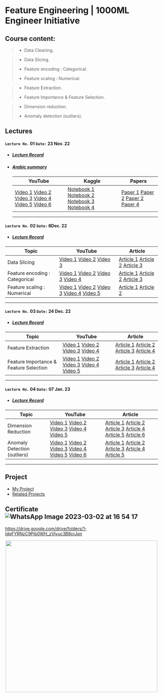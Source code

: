 # Feature Engineering | 1000ML Engineer Initiative 

## Course content:
> - Data Cleaning.

>- Data Slicing.
>
>- Feature encoding : Categorical.
>
>- Feature scaling : Numerical.

>- Feature Extraction.
>
>- Feature Importance & Feature Selection.

>- Dimension reduction.
>
>- Anomaly detection (outliers).

## Lectures

####   `Lecture No.` 01  `Date:` 23 Nov. 22 

- ##### [Lecture Record](https://www.youtube.com/watch?v=IJuoeOj1HFg&list=PL6-3IRz2XF5WAfo7GdSQdLWwEscdyYCVM)

- ##### [Arabic summary](https://github.com/AhmedUZaki/Feature-Engineering-1000ML/blob/main/%D8%AA%D9%84%D8%AE%D9%8A%D8%B5%20%D8%B9%D8%B1%D8%A8%D9%8A%20%D9%84%D9%84%D9%85%D8%AD%D8%A7%D8%B6%D8%B1%D8%A7%D8%AA/%D9%85%D9%84%D8%AE%D8%B5%20%D9%85%D8%AD%D8%A7%D8%B6%D8%B1%D8%A7%D8%AA%20%D9%87%D9%86%D8%AF%D8%B3%D8%A9%20%D8%A7%D9%84%D8%B9%D9%86%D8%A7%D8%B5%D8%B1%20%D8%A7%D9%84%D8%AF%D9%81%D8%B9%D8%A9%20%D8%A7%D9%84%D8%AB%D8%A7%D9%86%D9%8A%D8%A9%20-%20%D9%85%D8%AD%D8%A7%D8%B6%D8%B1%D8%A9%20%D8%B1%D9%82%D9%85%20(1).pdf)

  | YouTube                                                      | Kaggle                                                       | Papers                                                       |
  | ------------------------------------------------------------ | ------------------------------------------------------------ | ------------------------------------------------------------ |
  | [Video 1](https://www.youtube.com/watch?v=awTU_lDQDYw) [Video 2](https://www.youtube.com/watch?v=S2Fqk1icPFs) [Video 3](https://www.youtube.com/watch?v=IxxGqoOksJ4) [Video 4](https://www.youtube.com/watch?v=vPaXbA_xQFQ) [Video 5](https://www.youtube.com/watch?v=_6a1AZ8R7cI) [Video 6](https://www.youtube.com/watch?v=T18rp49owgM) | [Notebook 1](https://www.kaggle.com/code/rtatman/data-cleaning-challenge-handling-missing-values) [Notebook 2](https://www.kaggle.com/code/rtatman/data-cleaning-challenge-scale-and-normalize-data) [Notebook 3](https://www.kaggle.com/code/chadalee/olympics-data-cleaning-exploration-prediction) [Notebook 4](https://www.kaggle.com/code/milankalkenings/comprehensive-tutorial-data-cleaning) | [Paper 1](https://github.com/AhmedUZaki/Feature-Engineering-1000ML/blob/main/Papers/Lecture%2001/01%20data-cleaning-IEEE.pdf) [Paper 2](https://github.com/AhmedUZaki/Feature-Engineering-1000ML/blob/main/Papers/Lecture%2001/02%20Hellerstein_2008.pdf) [Paper 2](https://github.com/AhmedUZaki/Feature-Engineering-1000ML/blob/main/Papers/Lecture%2001/03%20Ganti_Ch1.pdf) [Paper 4](https://github.com/AhmedUZaki/Feature-Engineering-1000ML/blob/main/Papers/Lecture%2001/04%20data_cleaning_2010.pdf) |

  ---

####   `Lecture No.` 02  `Date:` 8Dec. 22 

- ##### [Lecture Record](https://www.youtube.com/watch?v=W_X441-YB6E&list=PL6-3IRz2XF5WAfo7GdSQdLWwEscdyYCVM&index=2)

| Topic                          | YouTube                                                      | Article                                                      |
| ------------------------------ | ------------------------------------------------------------ | ------------------------------------------------------------ |
| Data Slicing                   | [Video 1](https://www.youtube.com/watch?v=htyWDxKVttE) [Video 2](https://www.youtube.com/watch?v=ni9ng4Jy3Z8) [Video 3](https://www.youtube.com/watch?v=Sz_iXvh25Ew) | [Article 1](https://www.activestate.com/resources/quick-reads/how-to-slice-a-dataframe-in-pandas/) [Article 2](https://datacarpentry.org/python-ecology-lesson/03-index-slice-subset/index.html) [Article 3](https://www.journaldev.com/55406/data-filtering-in-python-pandas) |
| Feature encoding : Categorical | [Video 1](https://www.youtube.com/watch?v=irHhDMbw3xo) [Video 2](https://www.youtube.com/watch?v=WXHLLO4FnZs) [Video 3](https://www.youtube.com/watch?v=Guis2MvnJfU) [Video 4](https://www.youtube.com/watch?v=u5R2G_fR6sc ) | [Article 1](https://analyticsindiamag.com/a-complete-guide-to-categorical-data-encoding) [Article 2](https://www.analyticsvidhya.com/blog/2020/08/types-of-categorical-data-encoding/) [Article 3](https://www.geeksforgeeks.org/feature-encoding-techniques-machine-learning/) |
| Feature scaling : Numerical    | [Video 1](https://www.youtube.com/watch?v=31_JLKI8xPQ) [Video 2](https://www.youtube.com/watch?v=Dch6J3HzIOw) [Video 3](https://www.youtube.com/watch?v=4RmXXNxAves) [Video 4](https://www.youtube.com/watch?v=wFuBUbfixzU) [Video 5](https://www.youtube.com/watch?v=ZddUwo4R5ug) | [Article 1](https://www.analyticsvidhya.com/blog/2020/04/feature-scaling-machine-learning-normalization-standardization/) [Article 2](https://www.geeksforgeeks.org/ml-feature-scaling-part-2/) |

---

####   `Lecture No.` 03  `Date:` 24 Dec. 22 

- ##### [Lecture Record](https://www.youtube.com/watch?v=RLkUwTAN87E&list=PL6-3IRz2XF5WAfo7GdSQdLWwEscdyYCVM&index=3)

| Topic                                  | YouTube                                                      | Article                                                      |
| -------------------------------------- | ------------------------------------------------------------ | ------------------------------------------------------------ |
| Feature Extraction                     | [Video 1](https://www.youtube.com/watch?v=pr5LXi4U10c&t=0s) [Video 2](https://www.youtube.com/watch?v=JviZB2d64KU&t=0s) [Video 3](https://www.youtube.com/watch?v=y_X4hXjTFNQ&t=0s) [Video 4](https://www.youtube.com/watch?v=YNrMdZtxRmQ&t=0s) | [Article 1](https://www.youtube.com/redirect?event=video_description&redir_token=QUFFLUhqa3FUMmhlSjJWS1dzdlA5R3pIM2pKX0pjX3lrUXxBQ3Jtc0tuc2czeGhqZGg4YWhPQmRsRHFPV2RGU09QWUtCQkx2OHYybmhPWENWQlBnREZIa1pCcmtFc2M2dUhJSmhWMUsxTF9jcm9ERWZxMEhVdWlhcDlBcGh2MXR4dFZ3a0hFUmdxSW5GUFlhc2RIdUQwcXJzcw&q=https%3A%2F%2Fdeepai.org%2Fmachine-learning-glossary-and-terms%2Ffeature-extraction&v=RLkUwTAN87E) [Article 2](https://www.youtube.com/redirect?event=video_description&redir_token=QUFFLUhqbVZlbnB4bTRMSU1oUFpSbFZINjdTaWU3bUs5d3xBQ3Jtc0tsNm03NmxpRmxWbmpxZHR0TThWVmRiaWE3UHNldmhhbldrMnVmQU5NamFfRUJOWW5uQWlPdGpwUVBINWJHdW1fQkZfbXlVOExDOU5tdTRHbVpCNHZPNjdURGY3MU1pTXEwZ0M3dWhxSUpVdnJjaEJKYw&q=https%3A%2F%2Fwww.analyticsvidhya.com%2Fblog%2F2021%2F04%2Fguide-for-feature-extraction-techniques%2F&v=RLkUwTAN87E) [Article 3](https://www.youtube.com/redirect?event=video_description&redir_token=QUFFLUhqbUpJenM0YVpnWS1UZ2tVY1QtWVdyOHRMWkZ0d3xBQ3Jtc0tscVl6eExQOHhBZzBKSWRSNHJPMHZRMXFxZFBEMVpocEVmQTg5cG9uam5OVmQ0V2o4c21OeDFITXNPVFN0VjU3Tk9KakhWa1A3OTJGeWVycGl0dll5aVpqTGxMQVdnOHFVSU5RS29oalpfbWRwOHFpNA&q=https%3A%2F%2Fwww.educative.io%2Fanswers%2Fwhat-is-feature-extraction&v=RLkUwTAN87E) [Article 4](https://www.youtube.com/redirect?event=video_description&redir_token=QUFFLUhqbG96WFJDZUFSbWlBSWh3dDRCTDZ3X1RVNnVpUXxBQ3Jtc0tsYi1hWlI4cUk2WTNpOXctTk9NeWhSRTl3NklDVjczdGpXWURyZ0FNNHBIcTRYbVJmWVNDNDhCd2dTMUpOd21nZlNDZHdLVzRFOXRQdFhXd25QUjRmcVh5enVBVXIyMU1vY0I0eXIzSDFaYWtEQ0Vzaw&q=https%3A%2F%2Fmachinelearningmastery.com%2Ffeature-extraction-on-tabular-data%2F&v=RLkUwTAN87E) |
| Feature Importance & Feature Selection | [Video 1](https://www.youtube.com/watch?v=IhSWvwmpwTU&t=0s) [Video 2](https://www.youtube.com/watch?v=5bHpPQ6_OU4&t=0s) [Video 3](https://www.youtube.com/watch?v=YaKMeAlHgqQ&t=0s) [Video 4](https://www.youtube.com/watch?v=R47JAob1xBY&t=0s) [Video 5](https://www.youtube.com/watch?v=wjKvyk8xStg&t=0s) | [Article 1](https://www.youtube.com/redirect?event=video_description&redir_token=QUFFLUhqbWtBekdXQkdhZnJ0TE1uVEpWSXRjQ1dqM2VuZ3xBQ3Jtc0tsUEptUmtyTFM1S2NXSHA4S19ENXRvbkhLX3lQbU9FQnhGWjRrbld3d0QzRzV6QUd2dDdMc2NlR2k0Qll2WTB1MU54a0FBTFBPaHEwSjlPaHJ3RHlDNmhUd3M0cmxtTFJfbHhGWnlRcHVJUGtSbjltcw&q=https%3A%2F%2Fmachinelearningmastery.com%2Ffeature-selection-with-real-and-categorical-data%2F&v=RLkUwTAN87E) [Article 2](https://www.youtube.com/redirect?event=video_description&redir_token=QUFFLUhqbkJ5TTNlWHpIVkVlUFItNFFkNW9BbGh6NGJzQXxBQ3Jtc0tsR0d2RE1VQUl1dXpweUtqaDEwUGVaWV9NaHZUYlluUzZFZWdRYUVWWS1ZQTZNTEVxMnZ4Vk5Oc2FMSXJQLUtrMTdvYy1kV0UtTzBSak9FSUpMbXdyUy11RnBZT2UtSTdncUt2YlR1bmNja3lEMGFWdw&q=https%3A%2F%2Fwww.datacamp.com%2Ftutorial%2Ffeature-selection-python&v=RLkUwTAN87E) [Article 3](https://www.youtube.com/redirect?event=video_description&redir_token=QUFFLUhqbnA4RlQ5M00wLUo3NW5BZDdXTUZuUU5xaWJ5QXxBQ3Jtc0trUmMyQnJfUkVVcjlPTW5aZzNVWkUzaWZGd1lOQ2ctLWJHaUtLdHpZOUZTUXpOcWFOdGcxOUx5aVBuWl9kWG5iRXFnY05lZmZXLW1icU1EOFdXZ2U1c1o2S2pWQjVHZE54RUVSM2tUMThYbDBfcmpKOA&q=https%3A%2F%2Fwww.analyticsvidhya.com%2Fblog%2F2020%2F10%2Ffeature-selection-techniques-in-machine-learning%2F&v=RLkUwTAN87E) [Article 4](https://www.youtube.com/redirect?event=video_description&redir_token=QUFFLUhqa20yTkZpdGItaVhRc2VfYkdIc0NWWDNaYjV3QXxBQ3Jtc0ttU3RjSDg3T2dRa2ZET2dyNEN2bWl6LW1EZ2t2TGJ3b1lrVkNJTTduWEpGUnlQWGQ0TERCV3B6dmVydlRFaHJOamx1TDdjeGNzdDNXZzNPUkd6VC0wQVJCcHc1T0Vjb21UZmpfMzdUcmxzMDUzX25uUQ&q=https%3A%2F%2Fregenerativetoday.com%2Ffour-popular-feature-selection-methods-for-efficient-machine-learning-in-python%2F&v=RLkUwTAN87E) |

---

####   `Lecture No.` 04  `Date:` 07 Jan. 23 

- ##### [Lecture Record](https://www.youtube.com/watch?v=gOCgm2ftTnI&list=PL6-3IRz2XF5WAfo7GdSQdLWwEscdyYCVM&index=4)

| Topic                        | YouTube                                                      | Article                                                      |
| ---------------------------- | ------------------------------------------------------------ | ------------------------------------------------------------ |
| Dimension Reduction          | [Video 1](https://www.youtube.com/watch?v=i5xFuu3EakM&t=0s) [Video 2](https://www.youtube.com/watch?v=QdBy02ExhGI&t=0s) [Video 3](https://www.youtube.com/watch?v=uKveqmkjXfo&t=0s) [Video 4](https://www.youtube.com/watch?v=ib5ulrK3RyM&t=0s) [Video 5](https://www.youtube.com/watch?v=ib5ulrK3RyM&t=0s) | [Article 1](https://www.youtube.com/redirect?event=video_description&redir_token=QUFFLUhqa3JwdTJjT0ltbjBHMjlQaVVvdGFzLV9BbS1Yd3xBQ3Jtc0tuWERtTzEtS0d4RE5wc0o0OGNBemw4Q3IzTUhPOVVuUGxabENrVFkzV1BFN0hJX01NZHB1MUx5dVVCY1FxTVd2NjNIaUFLQlpGblBybmVzLWF3X0xSYnEtR1JUTEVjWHktRUxieVI4dmdQeFVrTnV2TQ&q=https%3A%2F%2Fmachinelearningmastery.com%2Fdimensionality-reduction-algorithms-with-python%2F&v=gOCgm2ftTnI) [Article 2](https://www.youtube.com/redirect?event=video_description&redir_token=QUFFLUhqbU5OckJXSi16Q2JkemFoUHFDR2FOZlltUzZwUXxBQ3Jtc0tsaEU2d2l2d0hIUWZjN3kyOUczQjRjNjhic2QxTXdaWHc0T1RIb0lOcF9lNW4zblM3b1VPdUg4X2VwZ1VLQjRod3hGM2xrNFpEQWpFbXFVQWt3RDdoRE9MMHFhd3NuaHdoa1pRR3NlZW9HYWNDYnp2MA&q=https%3A%2F%2Ftowardsdatascience.com%2Fdimension-reduction-techniques-with-python-f36ca7009e5c&v=gOCgm2ftTnI) [Article 3](https://www.youtube.com/redirect?event=video_description&redir_token=QUFFLUhqbjlaalZENnRoY2MxRWZidkxneDVGcXF4WkNVUXxBQ3Jtc0tuSHRSVTY3eHd3V0ZpbWFPcGdmSVoxX0tNMnk0SGVXVnRhbEJvYnZpWFdsd2RwRzlDeTJSajk2Q2M2OEt6X1NhR0lDM1hQTXdYWGoyazc0bE1ZWElyWXpMeHc2TndIb183a3B5Um1IVjRGXzJXRnJ5OA&q=https%3A%2F%2Fstackabuse.com%2Fdimensionality-reduction-in-python-with-scikit-learn%2F&v=gOCgm2ftTnI) [Article 4](https://www.youtube.com/redirect?event=video_description&redir_token=QUFFLUhqa1ZmM1FzSHVpV21Qa25WRUt3akpKc1k2bU16UXxBQ3Jtc0tsOHN4R1d6dUxOcnJfbDdBVWlvYnNsOXpxanJQenJ0UGxIRXhVMUIwYUZhRkFjNFZDNDdnWV9VUWNQQjd2T3ppZWd0Tkx1YUkwcHl2MWROSy14V2NWU3AzOWRTcE8zMjZwRjNpLURMa29mRUZxOTZiOA&q=https%3A%2F%2Fwww.analyticsvidhya.com%2Fblog%2F2018%2F08%2Fdimensionality-reduction-techniques-python%2F&v=gOCgm2ftTnI) [Article 5](https://www.youtube.com/redirect?event=video_description&redir_token=QUFFLUhqbDhXZGtUOWFSaGpzNzBha2twcTZaWWlHQ2NYUXxBQ3Jtc0tsSFNWR2c3bDk1RzFfeEl5Z056WTdxZHhCTlVZa1I4Yzd5ckJlZUpXQnZfVUVxdHRWemlreGRNM0lVV1UxRTJwRjZZMjhUeEtNenowcXNCZ0hSalZXc3d0V2xXTWRMbXZhUmszRkExODJIMVhxM0s4cw&q=https%3A%2F%2Fwww.learndatasci.com%2Ftutorials%2Fapplied-dimensionality-reduction-techniques-using-python%2F&v=gOCgm2ftTnI) [Article 6](https://www.youtube.com/redirect?event=video_description&redir_token=QUFFLUhqbXdTYkZQQzlPc194bmdvSU1zd0ZmU2J5OVM3QXxBQ3Jtc0trOWVOY25uQWk2NjBhMDctUDZlQ2tWZnBVQUhVTnFXV1V1eHRQVG1PaHJMbzZJMnY5dHAyQkVmSW1UdGhYT2FBM2RkN1M1Y0RFSEgzQ2xmejh2Q3hMbHdWNXB5Y2lGRGVyUmJSQ1ZZTXBhdFJ2dTBPcw&q=https%3A%2F%2Fbuiltin.com%2Fdata-science%2Fdimensionality-reduction-python&v=gOCgm2ftTnI) |
| Anomaly Detection (outliers) | [Video 1](https://www.youtube.com/watch?v=rzR_cKnkD18&t=0s) [Video 2](https://www.youtube.com/watch?v=pdF4V23Hj5Y&t=0s) [Video 3](https://www.youtube.com/watch?v=NEuU1gaUyww&t=0s) [Video 4](https://www.youtube.com/watch?v=TP3wdwD8JVY&t=0s) [Video 5](https://www.youtube.com/watch?v=FAjoPtjsk6Q&t=0s) [Video 6](https://www.youtube.com/watch?v=hzPaCrFtqTk&t=0s) | [Article 1](https://www.youtube.com/redirect?event=video_description&redir_token=QUFFLUhqa2dHZVlickdSZ2RnZUhKZjB4cFJUOXlEaGctZ3xBQ3Jtc0trUGZqY044a1BrU0pvV2M1U1RNczJZTlN6VlQzTlF4VlRUMk0tWndva3VtejRzdGFOTjdETVFaT2xUdTkxVUFMR3UtZDFvUHJsdGtJN2Fja2hyUFVqN19nZUdpSEtUOFM0cEc3Z1hydUFDZ0lSZjFYRQ&q=https%3A%2F%2Fbuiltin.com%2Fdata-science%2Foutlier-detection-python&v=gOCgm2ftTnI) [Article 2](https://www.youtube.com/redirect?event=video_description&redir_token=QUFFLUhqa3E2NEZycHJkNUJ2ODRCdjBhRTRoeldtV3RFUXxBQ3Jtc0trVTRPbkpEMmFvdHBIdm5Ib2NLaUZlZ1dJQUNEbzZpcG9qSFhhOXZlMFFiX25YSFp5R2hqREJ5M2FKTXhwanFKTTZ3aS1jMThESGd5eE5SMTNJNlhlaTZ1ZkxRdUJxYl8xOWZOeHBTaHpFVHB4ZDNlOA&q=https%3A%2F%2Fmachinelearningmastery.com%2Fmodel-based-outlier-detection-and-removal-in-python%2F&v=gOCgm2ftTnI) [Article 3](https://www.youtube.com/redirect?event=video_description&redir_token=QUFFLUhqazlMam1IQTFxOUVyTF9hTFQyeDBpVlZlWnFxUXxBQ3Jtc0tsaWxGdUx6NHNaNjFkd3hQM0VxLVNVRDB3LXBRNFlJS0FraUR1cWRHbzl1Wk5LUmJBc19MX0FpemZYXzVKZDlTbHJoMXJoTFJjRzNwUVM1R3FqZUd0bk5wU1BCUnFnQ1ZETTdpeUZ3bDRadUpWdjc5UQ&q=https%3A%2F%2Fwww.analyticsvidhya.com%2Fblog%2F2021%2F05%2Ffeature-engineering-how-to-detect-and-remove-outliers-with-python-code%2F&v=gOCgm2ftTnI) [Article 4](https://www.youtube.com/redirect?event=video_description&redir_token=QUFFLUhqazczWHM5eFFCaHlUTFNQR2RTbk92aGZ0TDdnd3xBQ3Jtc0tsMXJjSmQ4MUpWdWk0RUlFS3lsZXpneFBZbFNrUzdqdFdNOG9McmRaSHJRVlhYTnh1dzZ4X0VOT1VDblo0MGw5NVFucm4yYnZ5RE9GMElUb1BkTnhubjZvN2dOV2pDS3d6RWgxWGZzVVIyMVZiSjZJWQ&q=https%3A%2F%2Ftowardsdatascience.com%2Fintroducing-anomaly-outlier-detection-in-python-with-pyod-40afcccee9ff&v=gOCgm2ftTnI) [Article 5](https://www.youtube.com/redirect?event=video_description&redir_token=QUFFLUhqa2FJLUxhTWFfX25QYVBXZ3liRzNwaHFwTmV3Z3xBQ3Jtc0trWm56QTU5ZTdVUGVrQk13WjNWcDFGQjVnTk5qNWwtX05faTFVUWNDY1o2V2xDQ3lNNXUyaDk5XzlnSnZ0elRWamwwZ3NOdHJVakEzOFJ3VXdJOEtaVXFIV3VUTmtyTXNfR3FqSno3THdjeEQ2a0Uwcw&q=https%3A%2F%2Fcnvrg.io%2Fanomaly-detection-python%2F&v=gOCgm2ftTnI) |

---

## Project

- [My Project](https://github.com/Uliwazeer/Project-of-Feature-Engineering-1000ML/blob/master/Feature%20Engineering%20Project/rideshare_FeatureEngineering%20.ipynb)
- [Related Projects](https://github.com/HeshamAsem/1000MLEngineer/tree/main/FeatureEngineering) 

## Certificate![WhatsApp Image 2023-03-02 at 16 54 17](https://user-images.githubusercontent.com/84068430/222569262-dd66a32c-7702-4d51-b9d2-0f49ef6e806f.jpg)

   https://drive.google.com/drive/folders/1-IdqFYRNzC9Pjb0WH_zVlvuc3B8crJqn
<p align="center"><img src='https://drive.google.com/drive/folders/1-IdqFYRNzC9Pjb0WH_zVlvuc3B8crJqn' width="500"/>
